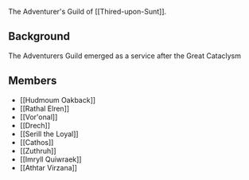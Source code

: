 The Adventurer's Guild of [[Thired-upon-Sunt]].

## Background

The Adventurers Guild emerged as a service after the Great Cataclysm

## Members

- [[Hudmoum Oakback]]
- [[Rathal Elren]]
- [[Vor'onal]]
- [[Drech]]
- [[Serill the Loyal]]
- [[Cathos]]
- [[Zuthruh]]
- [[Imryll Quiwraek]]
- [[Athtar Virzana]]
